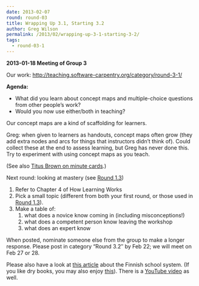 ```yaml
---
date: 2013-02-07
round: round-03
title: Wrapping Up 3.1, Starting 3.2
author: Greg Wilson
permalink: /2013/02/wrapping-up-3-1-starting-3-2/
tags:
  - round-03-1
---
```

**2013-01-18 Meeting of Group 3**

Our work: <http://teaching.software-carpentry.org/category/round-3-1/>

**Agenda:**

*   What did you learn about concept maps and multiple-choice questions from other people&#8217;s work?
*   Would you now use either/both in teaching?

Our concept maps are a kind of scaffolding for learners.

Greg: when given to learners as handouts, concept maps often grow (they add extra nodes and arcs for things that instructors didn&#8217;t think of). Could collect these at the end to assess learning, but Greg has never done this. Try to experiment with using concept maps as you teach.

(See also [Titus Brown on minute cards][1].)

Next round: looking at mastery (see [Round 1.3][2])

1.  Refer to Chapter 4 of How Learning Works
2.  Pick a small topic (different from both your first round, or those used in [Round 1.3][2]).
3.  Make a table of: 
    1.  what does a novice know coming in (including misconceptions!)
    2.  what does a competent person know leaving the workshop
    3.  what does an expert know

When posted, nominate someone else from the group to make a longer response. Please post in category &#8220;Round 3.2&#8243; by Feb 22; we will meet on Feb 27 or 28.

Please also have a look at [this article][3] about the Finnish school system. (If you like dry books, you may also enjoy [this][4]). There is a [YouTube video][5] as well.

 [1]: http://ivory.idyll.org/blog/2012-scripps-swc-postmortem.html
 [2]: http://teaching.software-carpentry.org/category/round-1-3/
 [3]: http://www.theatlantic.com/national/archive/2011/12/what-americans-keep-ignoring-about-finlands-school-success/250564/
 [4]: http://www.amazon.com/Finnish-Lessons-Educational-Change-Finland/dp/0807752576/
 [5]: http://www.youtube.com/watch?v=2kK6u7AsJF8
